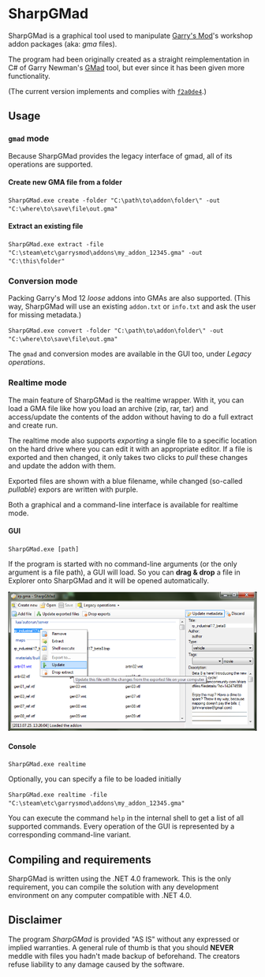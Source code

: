 SharpGMad
=========

SharpGMad is a graphical tool used to manipulate [Garry's
Mod](http://en.wikipedia.org/wiki/Garry%27s_Mod)'s workshop addon packages
(aka: _gma_ files).

The program had been originally created as a straight reimplementation in
C# of Garry Newman's [GMad](http://github.com/garrynewman/gmad) tool, but
ever since it has been given more functionality.

(The current version implements and complies with
[`f2a0de4`](http://github.com/garrynewman/gmad/tree/f2a0de42f5d124221ea080f18f338cf8fc23c15f).)

Usage
-----

### `gmad` mode

Because SharpGMad provides the legacy interface of gmad, all of its
operations are supported.

#### Create new GMA file from a folder

`SharpGMad.exe create -folder "C:\path\to\addon\folder\" -out
"C:\where\to\save\file\out.gma"`

#### Extract an existing file

`SharpGMad.exe extract -file
"C:\steam\etc\garrysmod\addons\my_addon_12345.gma" -out "C:\this\folder"`

### Conversion mode

Packing Garry's Mod 12 _loose_ addons into GMAs are also supported. (This
way, SharpGMad will use an existing `addon.txt` or `info.txt` and ask the
user for missing metadata.)

`SharpGMad.exe convert -folder "C:\path\to\addon\folder\" -out
"C:\where\to\save\file\out.gma"`

The `gmad` and conversion modes are available in the GUI too, under
_Legacy operations_.

### Realtime mode

The main feature of SharpGMad is the realtime wrapper. With it, you can
load a GMA file like how you load an archive (zip, rar, tar) and
access/update the contents of the addon without having to do a full
extract and create run.

The realtime mode also supports _exporting_ a single file to a specific
location on the hard drive where you can edit it with an appropriate
editor. If a file is exported and then changed, it only takes two clicks
to _pull_ these changes and update the addon with them.

Exported files are shown with a blue filename, while changed (so-called
_pullable_) expors are written with purple.

Both a graphical and a command-line interface is available for realtime
mode.

#### GUI

`SharpGMad.exe [path]`

If the program is started with no command-line arguments (or the only
argument is a file path), a GUI will load. So you can **drag & drop** a
file in Explorer onto SharpGMad and it will be opened automatically.

![Screenshot of GUI mode](Screenshot.png)

#### Console

`SharpGMad.exe realtime`

Optionally, you can specify a file to be loaded initially

`SharpGMad.exe realtime -file "C:\steam\etc\garrysmod\addons\my_addon_12345.gma"`

You can execute the command `help` in the internal shell to get a list of
all supported commands. Every operation of the GUI is represented by a
corresponding command-line variant.

Compiling and requirements
--------------------------

SharpGMad is written using the .NET 4.0 framework. This is the only
requirement, you can compile the solution with any development environment
on any computer compatible with .NET 4.0.

Disclaimer
----------

The program _SharpGMad_ is provided "AS IS" without any expressed or
implied warranties. A general rule of thumb is that you should **NEVER**
meddle with files you hadn't made backup of beforehand. The creators
refuse liability to any damage caused by the software.
